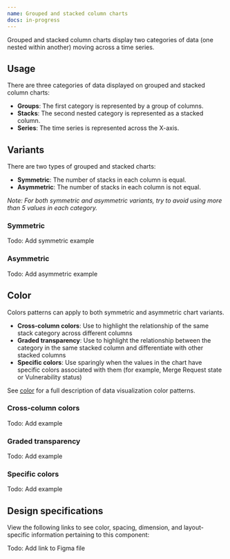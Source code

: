 ```yaml
---
name: Grouped and stacked column charts
docs: in-progress
---
```


Grouped and stacked column charts display two categories of data (one nested within another) moving across a time series.

## Usage

There are three categories of data displayed on grouped and stacked column charts:
- **Groups**: The first category is represented by a group of columns.
- **Stacks**: The second nested category is represented as a stacked column.
- **Series**: The time series is represented across the X-axis.

## Variants

There are two types of grouped and stacked charts:
- **Symmetric**: The number of stacks in each column is equal.
- **Asymmetric**: The number of stacks in each column is not equal.

*Note: For both symmetric and asymmetric variants, try to avoid using more than 5 values in each category.*

### Symmetric

Todo: Add symmetric example

### Asymmetric

Todo: Add asymmetric example

## Color

Colors patterns can apply to both symmetric and asymmetric chart variants.

- **Cross-column colors**: Use to highlight the relationship of the same stack category across different columns
- **Graded transparency**: Use to highlight the relationship between the category in the same stacked column and differentiate with other stacked columns
- **Specific colors**: Use sparingly when the values in the chart have specific colors associated with them (for example, Merge Request state or Vulnerability status)

See [color](/data-visualization/color/#categorical-data) for a full description of data visualization color patterns.

### Cross-column colors

Todo: Add example

### Graded transparency

Todo: Add example

### Specific colors

Todo: Add example

## Design specifications

View the following links to see color, spacing, dimension, and layout-specific information pertaining to this component:

Todo: Add link to Figma file

